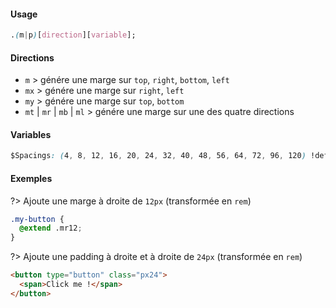 #### Usage

```css
.(m|p)[direction][variable];
```

#### Directions

- `m` > génére une marge sur `top`, `right`, `bottom`, `left`
- `mx` > génére une marge sur `right`, `left`
- `my` > génére une marge sur `top`, `bottom`
- `mt` | `mr` | `mb` | `ml` > génére une marge sur une des quatre directions

#### Variables

```css
$Spacings: (4, 8, 12, 16, 20, 24, 32, 40, 48, 56, 64, 72, 96, 120) !default;
```

#### Exemples

?> Ajoute une marge à droite de `12px` (transformée en `rem`)

```css
.my-button {
  @extend .mr12;
}
```

?> Ajoute une padding à droite et à droite de `24px` (transformée en `rem`)

```html
<button type="button" class="px24">
  <span>Click me !</span>
</button>
```
